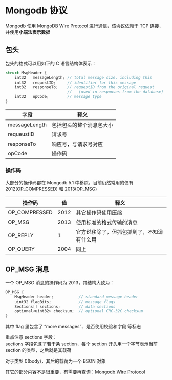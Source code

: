# Mongodb 协议
Mongodb 使用 MongoDB Wire Protocol 进行通信，该协议依赖于 TCP 连接，并使用**小端法表示数据**  

## 包头
包头的格式可以用如下的 C 语言结构体表示：  
``` C
struct MsgHeader {
    int32   messageLength; // total message size, including this
    int32   requestID;     // identifier for this message
    int32   responseTo;    // requestID from the original request
                           //   (used in responses from the database)
    int32   opCode;        // message type
}
```

| 字段 | 释义 |  
| -- | -- |
| messageLength | 包括包头的整个消息包大小 |
| requeustID | 请求号 |
| responseTo | 响应号，与请求号对应 |
| opCode | 操作码 |

### 操作码
大部分的操作码都在 Mongodb 5.1 中移除，目前仍然常用的仅有 2012(OP_COMPRESSED) 和 2013(OP_MSG)  

| 操作码 | 值 | 释义 |  
| -- | -- | -- |
| OP_COMPRESSED | 2012 | 其它操作码使用压缩 |
| OP_MSG | 2013 | 使用标准的格式传输的消息 |
| OP_REPLY | 1 | 官方说移除了，但抓包抓到了，不知道有什么用 |
| OP_QUERY | 2004 | 同上 |

## OP_MSG 消息
一个 OP_MSG 消息的操作码为 2013，其结构大致为：  
``` C
OP_MSG {
    MsgHeader header;           // standard message header
    uint32 flagBits;            // message flags
    Sections[] sections;        // data sections
    optional<uint32> checksum;  // optional CRC-32C checksum
}
```
其中 flag 里包含了 “more messages”、是否使用校验和字段 等标志  

重点注意 sections 字段：  
sections 字段包含了若干条 section，每个 section 开头用一个字节表示当前 section 的类型，之后就是其载荷  

对于类型 0(body)，其后的载荷为一个 BSON 对象  

其它的部分内容不是很重要，有需要再查询：[Mongodb Wire Protocol](https://www.mongodb.com/docs/manual/reference/mongodb-wire-protocol/)  
